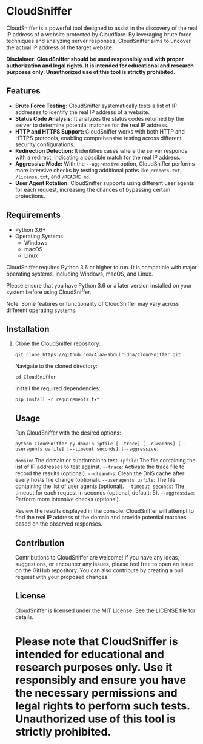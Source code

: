 # CloudSniffer

CloudSniffer is a powerful tool designed to assist in the discovery of the real IP address of a website protected by Cloudflare. By leveraging brute force techniques and analyzing server responses, CloudSniffer aims to uncover the actual IP address of the target website.

**Disclaimer: CloudSniffer should be used responsibly and with proper authorization and legal rights. It is intended for educational and research purposes only. Unauthorized use of this tool is strictly prohibited.**

## Features

- **Brute Force Testing:** CloudSniffer systematically tests a list of IP addresses to identify the real IP address of a website.
- **Status Code Analysis:** It analyzes the status codes returned by the server to determine potential matches for the real IP address.
- **HTTP and HTTPS Support:** CloudSniffer works with both HTTP and HTTPS protocols, enabling comprehensive testing across different security configurations.
- **Redirection Detection:** It identifies cases where the server responds with a redirect, indicating a possible match for the real IP address.
- **Aggressive Mode:** With the `--aggressive` option, CloudSniffer performs more intensive checks by testing additional paths like `/robots.txt`, `/license.txt`, and `/README.md`.
- **User Agent Rotation:** CloudSniffer supports using different user agents for each request, increasing the chances of bypassing certain protections.

## Requirements

- Python 3.6+
- Operating Systems:
  - Windows
  - macOS
  - Linux

CloudSniffer requires Python 3.6 or higher to run. It is compatible with major operating systems, including Windows, macOS, and Linux.

Please ensure that you have Python 3.6 or a later version installed on your system before using CloudSniffer.

Note: Some features or functionality of CloudSniffer may vary across different operating systems.


## Installation

1. Clone the CloudSniffer repository:

   ```shell
   git clone https://github.com/Alaa-abdulridha/CloudSniffer.git
   ```
   Navigate to the cloned directory:
   
   ```
   cd CloudSniffer
   ```
   Install the required dependencies:
   
   ```
   pip install -r requirements.txt
   ```
   
   ## Usage
   
   Run CloudSniffer with the desired options:
   
   ```
   python CloudSniffer.py domain ipfile [--trace] [--cleandns] [--useragents uafile] [--timeout seconds] [--aggressive]
   
   ```
   `domain`: The domain or subdomain to test.
   `ipfile`: The file containing the list of IP addresses to test against.
   `--trace`: Activate the trace file to record the results (optional).
   `--cleandns`: Clean the DNS cache after every hosts file change (optional).
   `--useragents uafile`: The file containing the list of user agents (optional).
   `--timeout seconds`: The timeout for each request in seconds (optional, default: 5).
   `--aggressive`: Perform more intensive checks (optional).
   
   Review the results displayed in the console. CloudSniffer will attempt to find the real IP address of the domain and provide potential matches based on the observed responses.
   
   ## Contribution
   
   Contributions to CloudSniffer are welcome! If you have any ideas, suggestions, or encounter any issues, please feel free to open an issue on the GitHub repository. You can also contribute by creating a pull request with your proposed changes.
   
   ## License
   
   CloudSniffer is licensed under the MIT License. See the LICENSE file for details.
   
   # Please note that CloudSniffer is intended for educational and research purposes only. Use it responsibly and ensure you have the necessary permissions and legal rights to perform such tests. Unauthorized use of this tool is strictly prohibited.
   
   
   
